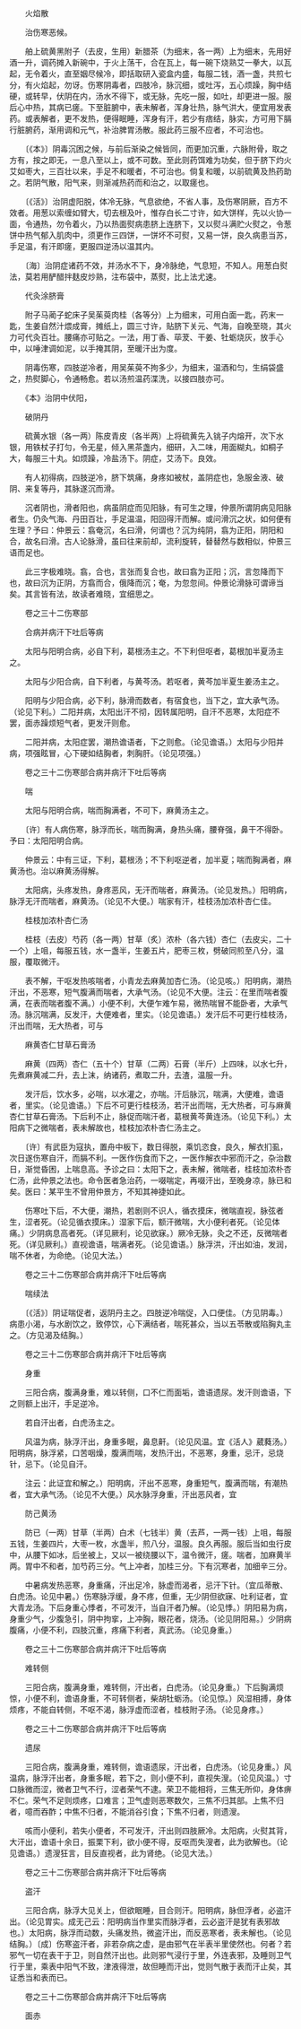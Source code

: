 <!-- { "loadSidebar": true } -->
　　火焰散

　　治伤寒恶候。

　　舶上硫黄黑附子（去皮，生用）新腊茶（为细末，各一两）上为细末，先用好酒一升，调药摊入新碗中，于火上荡干，合在瓦上，每一碗下烧熟艾一拳大，以瓦起，无令着火，直至姻尽候冷，即括取研入瓷盒内盛，每服二钱，酒一盏，共煎七分，有火焰起，勿讶。伤寒阴毒者，四肢冷，脉沉细，或吐泻，五心烦躁，胸中结硬，或转早，伏阴在内，汤水不得下，或无脉，先吃一服，如吐，却更进一服。服后心中热，其病已瘥。下至脏腑中，表未解者，浑身壮热，脉气洪大，便宜用发表药。或表解者，更不发热，便得眠睡，浑身有汗，若少有痞结，脉实，方可用下膈行脏腑药，渐用调和元气，补治脾胃汤散。服此药三服不应者，不可治也。

　　〔《本》〕阴毒沉困之候，与前后渐染之候皆同，而更加沉重，六脉附骨，取之方有，按之即无，一息八至以上，或不可数。至此则药饵难为功矣，但于脐下灼火艾如枣大，三百壮以来，手足不和暖者，不可治也。倘复和暖，以前硫黄及热药助之。若阴气散，阳气来，则渐减热药而和治之，以取瘥也。

　　〔《活》〕治阴虚阳脱，体冷无脉，气息欲绝，不省人事，及伤寒阴厥，百方不效者。用葱以索缠如臂大，切去根及叶，惟存白长二寸许，如大饼样，先以火协一面，令通热，勿令着火，乃以热面熨病患脐上连脐下，又以熨斗满贮火熨之，令葱饼中热气郁入肌肉中，须更作三四饼，一饼坏不可熨，又易一饼，良久病患当苏，手足温，有汗即瘥，更服四逆汤以温其内。

　　〔海〕治阴症诸药不效，并汤水不下，身冷脉绝，气息短，不知人。用葱白熨法，莫若用酽醋拌麸皮炒熟，注布袋中，蒸熨，比上法尤速。

　　代灸涂脐膏

　　附子马蔺子蛇床子吴茱萸肉桂（各等分）上为细末，可用白面一匙，药末一匙，生姜自然汁煨成膏，摊纸上，圆三寸许，贴脐下关元、气海，自晚至晓，其火力可代灸百壮。腰痛亦可贴之。一法，用丁香、荜茇、干姜、牡蛎烧灰，放手心中，以唾津调如泥，以手掩其阴，至暖汗出为度。

　　阴毒伤寒，四肢逆冷者，用吴茱萸不拘多少，为细末，温酒和匀，生绢袋盛之，热熨脚心，令通畅愈。若以汤煎温药渫洗，以接四肢亦可。

　　《本》治阴中伏阳，

　　破阴丹

　　硫黄水银（各一两）陈皮青皮（各半两）上将硫黄先入铫子内熔开，次下水银，用铁杖子打匀，令无星，倾入黑茶盏内，细研，入二味，用面糊丸，如桐子大，每服三十丸。如烦躁，冷盐汤下。阴症，艾汤下。良效。

　　有人初得病，四肢逆冷，脐下筑痛，身疼如被杖，盖阴症也，急服金液、破阴、来复等丹，其脉遂沉而滑。

　　沉者阴也，滑者阳也，病虽阴症而见阳脉，有可生之理，仲景所谓阴病见阳脉者生。仍灸气海、丹田百壮，手足温温，阳回得汗而解。或问滑沉之状，如何便有生理？予曰：仲景云：翕奄沉，名曰滑，何谓也？沉为纯阴，翕为正阳，阴阳和合，故名曰滑。古人论脉滑，虽曰往来前却，流利旋转，替替然与数相似，仲景三语而足也。

　　此三字极难晓。翕，合也，言张而复合也，故曰翕为正阳；沉，言忽降而下也，故曰沉为正阴，方翕而合，俄降而沉；奄，为忽忽间。仲景论滑脉可谓谛当矣。其言皆有法，故读者难晓，宜细思之。

　　卷之三十二伤寒部

　　合病并病汗下吐后等病

　　太阳与阳明合病，必自下利，葛根汤主之。不下利但呕者，葛根加半夏汤主之。

　　太阳与少阳合病，自下利者，与黄芩汤。若呕者，黄芩加半夏生姜汤主之。

　　阳明与少阳合病，必下利，脉滑而数者，有宿食也，当下之，宜大承气汤。（论见下利。）二阳并病，太阳出汗不彻，因转属阳明，自汗不恶寒，太阳症不罢，面赤躁烦短气者，更发汗则愈。

　　二阳并病，太阳症罢，潮热谵语者，下之则愈。（论见谵语。）太阳与少阳并病，项强眩冒，心下硬如结胸者，刺胸肝。（论见项强。）

　　卷之三十二伤寒部合病并病汗下吐后等病

　　喘

　　太阳与阳明合病，喘而胸满者，不可下，麻黄汤主之。

　　〔许〕有人病伤寒，脉浮而长，喘而胸满，身热头痛，腰脊强，鼻干不得卧。予曰：太阳阳明合病。

　　仲景云：中有三证，下利，葛根汤；不下利呕逆者，加半夏；喘而胸满者，麻黄汤也。治以麻黄汤得解。

　　太阳病，头疼发热，身疼恶风，无汗而喘者，麻黄汤。（论见发热。）阳明病，脉浮无汗而喘者，麻黄汤。（论见不大便。）喘家有汗，桂枝汤加浓朴杏仁佳。

　　桂枝加浓朴杏仁汤

　　桂枝（去皮）芍药（各一两）甘草（炙）浓朴（各六钱）杏仁（去皮尖，二十一个）上咀，每服五钱，水一盏半，生姜五片，肥枣三枚，劈破同煎至八分，温服，覆取微汗。

　　表不解，干呕发热咳喘者，小青龙去麻黄加杏仁汤。（论见咳。）阳明病，潮热汗出，不恶寒，短气腹满而喘者，大承气汤。（论见不大便。注云：在里而喘者腹满，在表而喘者腹不满。）小便不利，大便乍难乍易，微热喘冒不能卧者，大承气汤。脉沉喘满，反发汗，大便难者，里实。（论见谵语。）发汗后不可更行桂枝汤，汗出而喘，无大热者，可与

　　麻黄杏仁甘草石膏汤

　　麻黄（四两）杏仁（五十个）甘草（二两）石膏（半斤）上四味，以水七升，先煮麻黄减二升，去上沫，纳诸药，煮取二升，去渣，温服一升。

　　发汗后，饮水多，必喘，以水灌之，亦喘。汗后脉沉，喘满，大便难，谵语者，里实。（论见谵语。）下后不可更行桂枝汤，若汗出而喘，无大热者，可与麻黄杏仁甘草石膏汤。下后利不止，脉促而喘汗者，葛根黄芩黄连汤。（论见下利。）太阳病下之微喘者，表未解故也，桂枝加浓朴杏仁汤主之。

　　〔许〕有武臣为寇执，置舟中板下，数日得脱，乘饥恣食，良久，解衣扪虱，次日遂伤寒自汗，而膈不利。一医作伤食而下之，一医作解衣中邪而汗之，杂治数日，渐觉昏困，上喘息高。予诊之曰：太阳下之，表未解，微喘者，桂枝加浓朴杏仁汤，此仲景之法也。命令医者急治药，一啜喘定，再啜汗出，至晚身凉，脉已和矣。医曰：某平生不曾用仲景方，不知其神捷如此。

　　伤寒吐下后，不大便，潮热，若剧则不识人，循衣摸床，微喘直视，脉弦者生，涩者死。（论见循衣摸床。）湿家下后，额汗微喘，大小便利者死。（论见体痛。）少阴病息高者死。（详见厥利，论见欲寐。）厥冷无脉，灸之不还，反微喘者死。（详见厥利。）直视谵语，喘满者死。（论见谵语。）脉浮洪，汗出如油，发润，喘不休者，为命绝。（论见大法。）

　　卷之三十二伤寒部合病并病汗下吐后等病

　　喘续法

　　〔《活》〕阴证喘促者，返阴丹主之。四肢逆冷喘促，入口便佳。（方见阴毒。）病患小渴，与水剧饮之，致停饮，心下满结者，喘死甚众，当以五苓散或陷胸丸主之。（方见渴及结胸。）

　　卷之三十二伤寒部合病并病汗下吐后等病

　　身重

　　三阳合病，腹满身重，难以转侧，口不仁而面垢，谵语遗尿。发汗则谵语，下之则额上出汗，手足逆冷。

　　若自汗出者，白虎汤主之。

　　风温为病，脉浮汗出，身重多眠，鼻息鼾。（论见风温。宜《活人》葳蕤汤。）阳明病，脉浮紧，口苦咽燥，腹满而喘，发热汗出，不恶寒，身重，忌汗，忌烧针，忌下。（论见自汗。

　　注云：此证宜和解之。）阳明病，汗出不恶寒，身重短气，腹满而喘，有潮热者，宜大承气汤。（论见不大便。）风水脉浮身重，汗出恶风者，宜

　　防己黄汤

　　防已（一两）甘草（半两）白术（七钱半）黄（去芦，一两一钱）上咀，每服五钱，生姜四片，大枣一枚，水盏半，煎八分，温服。良久再服。服后当如虫行皮中，从腰下如冰，后坐被上，又以一被绕腰以下，温令微汗，瘥。喘者，加麻黄半两。胃中不和者，加芍药三分。气上冲者，加桂三分。下有沉寒者，加细辛三分。

　　中暑病发热恶寒，身重痛，汗出足冷，脉虚而渴者，忌汗下针。（宜瓜蒂散、白虎汤。论见中暑。）伤寒脉浮缓，身不疼，但重，无少阴但欲寐、吐利证者，宜大青龙汤。下后身重心悸者，不可发汗，当自汗者乃解。（论见悸。）阴阳易为病，身重少气，少腹急引，阴中拘挛，上冲胸，眼花者，烧汤。（论见阴阳易。）少阴病腹痛，小便不利，四肢沉重，疼痛下利者，真武汤。（论见身重。）

　　卷之三十二伤寒部合病并病汗下吐后等病

　　难转侧

　　三阳合病，腹满身重，难转侧，汗出者，白虎汤。（论见身重。）下后胸满烦惊，小便不利，谵语身重，不可转侧者，柴胡牡蛎汤。（论见惊。）风湿相搏，身体烦疼，不能自转侧，不呕不渴，脉浮虚而涩者，桂枝附子汤。（论见身疼。）

　　卷之三十二伤寒部合病并病汗下吐后等病

　　遗尿

　　三阳合病，腹满身重，难转侧，谵语遗尿，汗出者，白虎汤。（论见身重。）风温病，脉浮汗出者，身重多眠，若下之，则小便不利，直视失溲。（论见风温。）寸口脉微而涩，微者卫气不行，涩者荣气不逮。荣卫不能相将，三焦无所仰，身体痹不仁。荣气不足则烦疼，口难言；卫气虚则恶寒数欠，三焦不归其部。上焦不归者，噫而吞酢；中焦不归者，不能消谷引食；下焦不归者，则遗溲。

　　咳而小便利，若失小便者，不可发汗，汗出则四肢厥冷。太阳病，火熨其背，大汗出，谵语十余日，振栗下利，欲小便不得，反呕而失溲者，此为欲解也。（论见谵语。）遗溲狂言，目反直视者，此为肾绝。（论见大法。）

　　卷之三十二伤寒部合病并病汗下吐后等病

　　盗汗

　　三阳合病，脉浮大见关上，但欲眠睡，目合则汗。阳明病，脉但浮者，必盗汗出。（论见胃实。成无己云：阳明病当作里实而脉浮者，云必盗汗是犹有表邪故也。）太阳病，脉浮而动数，头痛发热，微盗汗出，而反恶寒者，表未解也。（论见结胸。）〔成〕伤寒盗汗者，非若杂病之虚，是由邪气在半表半里使然也。何者？若邪气一切在表干于卫，则自然汗出也。此则邪气浸行于里，外连表邪，及睡则卫气行于里，乘表中阳气不致，津液得泄，故但睡而汗出，觉则气散于表而汗止矣，其证悉当和表而已。

　　卷之三十二伤寒部合病并病汗下吐后等病

　　面赤

